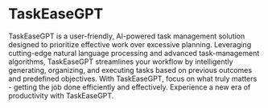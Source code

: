 # TaskEaseGPT

TaskEaseGPT is a user-friendly, AI-powered task management solution designed to prioritize effective work over excessive
planning. Leveraging cutting-edge natural language processing and advanced task-management algorithms, TaskEaseGPT
streamlines your workflow by intelligently generating, organizing, and executing tasks based on previous outcomes and
predefined objectives. With TaskEaseGPT, focus on what truly matters - getting the job done efficiently and effectively.
Experience a new era of productivity with TaskEaseGPT.
